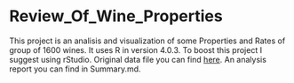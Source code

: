 # Review_Of_Wine_Properties
This project is an analisis and visualization of some Properties and Rates of group of 1600 wines. It uses R in version 4.0.3. To boost this project I suggest using rStudio. Original data file you can find [here](https://github.com/jkbslazyk/Review_Of_Wine_Properties/blob/main/Slazyk_Dane_Surowe.csv). An analysis report you can find in Summary.md.
